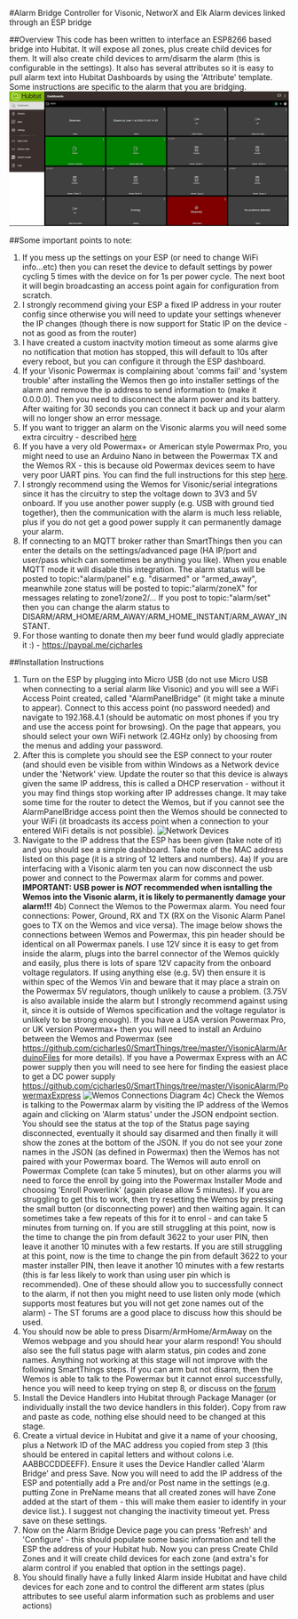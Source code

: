 #Alarm Bridge Controller for Visonic, NetworX and Elk Alarm devices linked through an ESP bridge

##Overview
This code has been written to interface an ESP8266 based bridge into Hubitat. It will expose all zones, plus create child devices for them. It will also create child devices to arm/disarm the alarm (this is configurable in the settings). It also has several attributes so it is easy to pull alarm text into Hubitat Dashboards by using the 'Attribute' template. Some instructions are specific to the alarm that you are bridging.
![Example Dashboard](Hubitat_Dashboard_Image.png)

##Some important points to note:
1) If you mess up the settings on your ESP (or need to change WiFi info...etc) then you can reset the device to default settings by power cycling 5 times with the device on for 1s per power cycle. The next boot it will begin broadcasting an access point again for configuration from scratch.
2) I strongly recommend giving your ESP a fixed IP address in your router config since otherwise you will need to update your settings whenever the IP changes (though there is now support for Static IP on the device - not as good as from the router)
3) I have created a custom inactvity motion timeout as some alarms give no notification that motion has stopped, this will default to 10s after every reboot, but you can configure it through the ESP dashboard.
4) If your Visonic Powermax is complaining about 'comms fail' and 'system trouble' after installing the Wemos then go into installer settings of the alarm and remove the ip address to send information to (make it 0.0.0.0). Then you need to disconnect the alarm power and its battery. After waiting for 30 seconds you can connect it back up and your alarm will no longer show an error message.
5) If you want to trigger an alarm on the Visonic alarms you will need some extra circuitry - described [here](https://github.com/cjcharles0/SmartThings/tree/master/VisonicAlarm/AlarmCircuitry)
7) If you have a very old Powermax+ or American style Powermax Pro, you might need to use an Arduino Nano in between the Powermax TX and the Wemos RX - this is because old Powermax devices seem to have very poor UART pins. You can find the full instructions for this step [here](https://github.com/cjcharles0/SmartThings/tree/master/VisonicAlarm/ArduinoFiles).
8) I strongly recommend using the Wemos for Visonic/serial integrations since it has the circuitry to step the voltage down to 3V3 and 5V onboard. If you use another power supply (e.g. USB with ground tied together), then the communication with the alarm is much less reliable, plus if you do not get a good power supply it can permanently damage your alarm.
9) If connecting to an MQTT broker rather than SmartThings then you can enter the details on the settings/advanced page (HA IP/port and user/pass which can sometimes be anything you like). When you enable MQTT mode it will disable this integration. The alarm status will be posted to topic:"alarm/panel" e.g. "disarmed" or "armed_away", meanwhile zone status will be posted to topic:"alarm/zoneX" for messages relating to zone1/zone2/... If you post to topic:"alarm/set" then you can change the alarm status to DISARM/ARM_HOME/ARM_AWAY/ARM_HOME_INSTANT/ARM_AWAY_INSTANT.
9) For those wanting to donate then my beer fund would gladly appreciate it :) - https://paypal.me/cjcharles

##Installation Instructions
1) Turn on the ESP by plugging into Micro USB (do not use Micro USB when connecting to a serial alarm like Visonic) and you will see a WiFi Access Point created, called "AlarmPanelBridge" (it might take a minute to appear). Connect to this access point (no password needed) and navigate to 192.168.4.1 (should be automatic on most phones if you try and use the access point for browsing). On the page that appears, you should select your own WiFi network (2.4GHz only) by choosing from the menus and adding your password.
2) After this is complete you should see the ESP connect to your router (and should even be visible from within Windows as a Network device under the 'Network' view. Update the router so that this device is always given the same IP address, this is called a DHCP reservation - without it you may find things stop working after IP addresses change. It may take some time for the router to detect the Wemos, but if you cannot see the AlarmPanelBridge access point then the Wemos should be connected to your WiFi (it broadcasts its access point when a connection to your entered WiFi details is not possible).
![Network Devices](NetworkDevices.png)
3) Navigate to the IP address that the ESP has been given (take note of it) and you should see a simple dashboard. Take note of the MAC address listed on this page (it is a string of 12 letters and numbers).
4a) If you are interfacing with a Visonic alarm ten you can now disconnect the usb power and connect to the Powermax alarm for comms and power.
**IMPORTANT: USB power is _NOT_ recommended when isntalling the Wemos into the Visonic alarm, it is likely to permanently damage your alarm!!!**
4b) Connect the Wemos to the Powermax alarm. You need four connections: Power, Ground, RX and TX (RX on the Visonic Alarm Panel goes to TX on the Wemos and vice versa). The image below shows the connections between Wemos and Powermax, this pin header should be identical on all Powermax panels. I use 12V since it is easy to get from inside the alarm, plugs into the barrel connector of the Wemos quickly and easily, plus there is lots of spare 12V capacity from the onboard voltage regulators. If using anything else (e.g. 5V) then ensure it is within spec of the Wemos Vin and beware that it may place a strain on the Powermax 5V regulators, though unlikely to cause a problem. (3.75V is also available inside the alarm but I strongly recommend against using it, since it is outside of Wemos specification and the voltage regulator is unlikely to be strong enough). If you have a USA version Powermax Pro, or UK version Powermax+ then you will need to install an Arduino between the Wemos and Powermax (see https://github.com/cjcharles0/SmartThings/tree/master/VisonicAlarm/ArduinoFiles for more details). If you have a Powermax Express with an AC power supply then you will need to see here for finding the easiest place to get a DC power supply https://github.com/cjcharles0/SmartThings/tree/master/VisonicAlarm/PowermaxExpress
![Wemos Connections Diagram](WemosConnections.jpg)
4c) Check the Wemos is talking to the Powermax alarm by visiting the IP address of the Wemos again and clicking on 'Alarm status' under the JSON endpoint section. You should see the status at the top of the Status page saying disconnected, eventually it should say disarmed and then finally it will show the zones at the bottom of the JSON. If you do not see your zone names in the JSON (as defined in Powermax) then the Wemos has not paired with your Powermax board. The Wemos will auto enroll on Powermax Complete (can take 5 minutes), but on other alarms you will need to force the enroll by going into the Powermax Installer Mode and choosing 'Enroll Powerlink' (again please allow 5 minutes). If you are struggling to get this to work, then try resetting the Wemos by pressing the small button (or disconnecting power) and then waiting again. It can sometimes take a few repeats of this for it to enrol - and can take 5 minutes from turning on. If you are still struggling at this point, now is the time to change the pin from default 3622 to your user PIN, then leave it another 10 minutes with a few restarts. If you are still struggling at this point, now is the time to change the pin from default 3622 to your master installer PIN, then leave it another 10 minutes with a few restarts (this is far less likely to work than using user pin which is recommended). One of these should allow you to successfully connect to the alarm, if not then you might need to use listen only mode (which supports most features but you will not get zone names out of the alarm) - The ST forums are a good place to discuss how this should be used.
6) You should now be able to press Disarm/ArmHome/ArmAway on the Wemos webpage and you should hear your alarm respond! You should also see the full status page with alarm status, pin codes and zone names. Anything not working at this stage will not improve with the following SmartThings steps. If you can arm but not disarm, then the Wemos is able to talk to the Powermax but it cannot enrol successfully, hence you will need to keep trying on step 8, or discuss on the [forum](https://community.smartthings.com/t/release-visonic-powermax-alarm/84119)
7) Install the Device Handlers into Hubitat through Package Manager (or individually install the two device handlers in this folder). Copy from raw and paste as code, nothing else should need to be changed at this stage.
8) Create a virtual device in Hubitat and give it a name of your choosing, plus a Network ID of the MAC address you copied from step 3 (this should be entered in capital letters and without colons i.e. AABBCCDDEEFF). Ensure it uses the Device Handler called 'Alarm Bridge' and press Save. Now you will need to add the IP address of the ESP and potentially add a Pre and/or Post name in the settings (e.g. putting Zone in PreName means that all created zones will have Zone added at the start of them - this will make them easier to identify in your device list.). I suggest not changing the inactivity timeout yet. Press save on these settings.
11) Now on the Alarm Bridge Device page you can press 'Refresh' and 'Configure' - this should populate some basic information and tell the ESP the address of your Hubitat hub. Now you can press Create Child Zones and it will create child devices for each zone (and extra's for alarm control if you enabled that option in the settings page).
12) You should finally have a fully linked Alarm inside Hubitat and have child devices for each zone and to control the different arm states (plus attributes to see useful alarm information such as problems and user actions)

